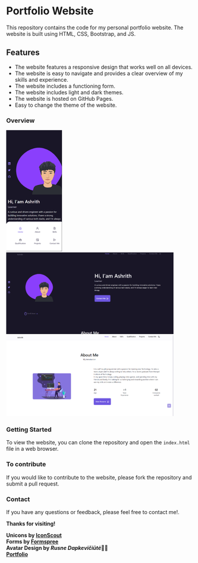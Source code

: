 <h1>Portfolio Website</h1>
This repository contains the code for my personal portfolio website. The website is built using HTML, CSS, Bootstrap, and JS.

<h2>Features</h2>
<ul>
<li>The website features a responsive design that works well on all devices.</li>
<li>The website is easy to navigate and provides a clear overview of my skills and experience.</li>
<li>The website includes a functioning form.</li>
<li>The website includes light and dark themes.</li>
<li>The website is hosted on GitHub Pages.</li>
<li>Easy to change the theme of the website.</li>
</ul>
<h3>Overview</h3>
<span><img style="width:150px;" src="./assets/img/Phone1.png"><img style="width:450px" src="./assets/img/img2.png"><img style="width:450px" src="./assets/img/img3.png"></span>

<h3>Getting Started</h3>
To view the website, you can clone the repository and open the <code>index.html</code> file in a web browser.

<h3>To contribute</h3>
If you would like to contribute to the website, please fork the repository and submit a pull request.

<h3>Contact</h3>
If you have any questions or feedback, please feel free to contact me!.

<b>Thanks for visiting!<b><br>

Unicons by <a href="https://iconscout.com/">IconScout</a><br>
Forms by <a href="https://formspree.io/">Formspree</a><br>
Avatar Design by <b><i>Rusne Dapkevičiūtė</i><b>:mage_woman:
<br>
<a href="https://ashhh-01.github.io/Portfolio/">Portfolio</a>
